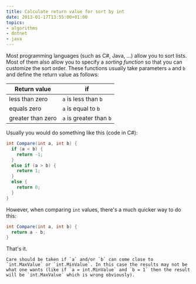 ```yaml
---
title: Calculate return value for sort by int
date: 2013-01-17T13:55:00+01:00
topics:
- algorithms
- dotnet
- java
---
```


Most programming languages (such as C#, Java, ...) allow you to sort lists. Most of them also allow you to specify a *sorting function* so that you can customize the sort order. These functions usually take parameters `a` and `b` and define the return value as follows:

| Return value      | if                      |
| ----------------- | ------------------------|
| less than zero    | `a` is less than `b`    |
| equals zero       | `a` is equal to `b`     |
| greater than zero | `a` is greater than `b` |

Usually you would do something like this (code in C#):

```c#
int Compare(int a, int b) {
  if (a < b) {
    return -1;
  }
  else if (a > b) {
    return 1;
  }
  else {
    return 0;
  }
}
```

However, when comparing `int` values, there's a much quicker way to do this:

```c#
int Compare(int a, int b) {
  return a - b;
}
```

That's it.

```note
Care should be taken if `a` and/or `b` can come close to `int.MaxValue` or `int.MinValue`. In this case the results may not be what one wants (like if `a = int.MinValue` and `b = 1` then the result will be `int.MaxValue` which is wrong obviously).
```
